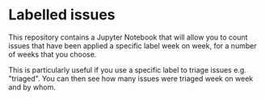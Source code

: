 # Labelled issues

This repository contains a Jupyter Notebook that will allow you to count issues that have been applied a specific label week on week, for a number of weeks that you choose.

This is particularly useful if you use a specific label to triage issues e.g. "triaged". You can then see how many issues were triaged week on week and by whom.
